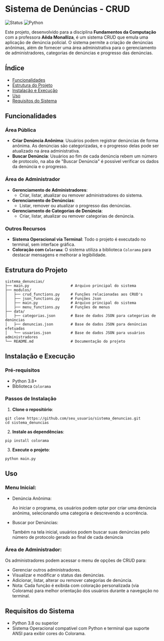 # Sistema de Denúncias - CRUD

![Status](https://img.shields.io/badge/status-%20finalizado-green)
![Python](https://img.shields.io/badge/python-v3.13+-blue)

Este projeto, desenvolvido para a disciplina **Fundamentos da Computação** com a professora **Aêda Monalliza**, é um sistema CRUD que emula uma aplicação de denúncia policial. O sistema permite a criação de denúncias anônimas, além de fornecer uma área administrativa para o gerenciamento de administradores, categorias de denúncias e progresso das denúncias.

## Índice

- [Funcionalidades](#funcionalidades)
- [Estrutura do Projeto](#estrutura-do-projeto)
- [Instalação e Execução](#instalação-e-execução)
- [Uso](#uso)
- [Requisitos do Sistema](#requisitos-do-sistema)

## Funcionalidades

### Área Pública
- **Criar Denúncia Anônima**: Usuários podem registrar denúncias de forma anônima. As denúncias são categorizadas, e o progresso delas pode ser atualizado na área administrativa.
- **Buscar Denúncia**: Usuários ao fim de cada denúncia rebem um número de protocolo, na aba de "Buscar Denúncia" é possível verificar os dados da denúncia e o progresso.

### Área de Administrador
- **Gerenciamento de Administradores**:
  - Criar, listar, atualizar ou remover administradores do sistema.
- **Gerenciamento de Denúncias**:
  - Listar, remover ou atualizar o progresso das denúncias.
- **Gerenciamento de Categorias de Denúncia**:
  - Criar, listar, atualizar ou remover categorias de denúncia.

### Outros Recursos
- **Sistema Operacional via Terminal**: Todo o projeto é executado no terminal, sem interface gráfica.
- **Coloração com `Colorama`**: O sistema utiliza a biblioteca `Colorama` para destacar mensagens e melhorar a legibilidade.

## Estrutura do Projeto

```
sistema_denuncias/
├── main.py                   # Arquivo principal do sistema
├── modulos/
│   ├── crud_functions.py     # Funções relacionadas aos CRUD's
│   ├── json_functions.py     # Funções Json
│   ├── main.py               # Arquivo principal do sistema
│   ├── menu_functions.py     # Funções de menus
├── data/
│   ├── categorias.json       # Base de dados JSON para categorias de denúncias
│   ├── denuncias.json        # Base de dados JSON para denúncias efetuadas
│   └── usuarios.json         # Base de dados JSON para usuários administradores
└── README.md                 # Documentação do projeto
```

## Instalação e Execução

### Pré-requisitos

- Python 3.8+
- Biblioteca `Colorama`

### Passos de Instalação

1. **Clone o repositório**:
  ```
  git clone https://github.com/seu_usuario/sistema_denuncias.git
  cd sistema_denuncias
  ```

2. **Instale as dependências**:
  ```
  pip install colorama
  ```

3. **Execute o projeto**:
  ```
  python main.py
  ```

## Uso

### Menu Inicial:

- Denúncia Anônima:
 
  Ao iniciar o programa, os usuários podem optar por criar uma denúncia anônima, selecionando uma categoria e descrevendo a ocorrência.

- Buscar por Denúncias:

  Também na tela inicial, usuários podem buscar suas denúncias pelo número de protocolo gerado ao final de cada denúncia

### Área de Administrador:
Os administradores podem acessar o menu de opções de CRUD para:

- Gerenciar outros administradores.
- Visualizar e modificar o status das denúncias.
- Adicionar, listar, alterar ou remover categorias de denúncia.
- Nota: Cada função é exibida com coloração personalizada (via Colorama) para melhor orientação dos usuários durante a navegação no terminal.

## Requisitos do Sistema
- Python 3.8 ou superior
- Sistema Operacional compatível com Python e terminal que suporte ANSI para exibir cores do Colorama.
